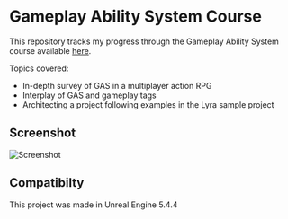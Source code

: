 # Gameplay Ability System Course

This repository tracks my progress through the Gameplay Ability System course available [here](https://www.udemy.com/course/unreal-engine-5-gas-top-down-rpg/?couponCode=OF83024F).

Topics covered:
 
- In-depth survey of GAS in a multiplayer action RPG
- Interplay of GAS and gameplay tags
- Architecting a project following examples in the Lyra sample project


## Screenshot

![Screenshot](Resources/Demo.png)

## Compatibilty
This project was made in Unreal Engine 5.4.4

